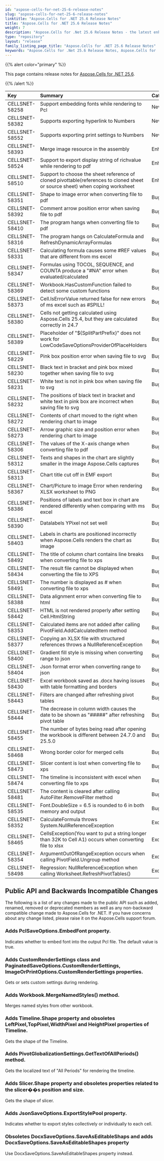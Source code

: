 ```yaml
---
id: "aspose-cells-for-net-25-6-release-notes"
slug: "aspose-cells-for-net-25-6-release-notes"
linktitle: "Aspose.Cells for .NET 25.6 Release Notes"
title: "Aspose.Cells for .NET 25.6 Release Notes"
weight: 7
description: "Aspose.Cells for .Net 25.6 Release Notes - the latest enhancements, new features, and fixes. "
type: "repository"
layout: "release"
family_listing_page_title: "Aspose.Cells for .NET 25.6 Release Notes"
keywords: "Aspose.Cells for .Net 25.6 Release Notes, Aspose.Cells for .Net 25.6 updates and fixes"
---
```


{{% alert color="primary" %}}

This page contains release notes for [Aspose.Cells for .NET 25.6](https://www.nuget.org/packages/Aspose.Cells/25.6.0).

{{% /alert %}}

|**Key**|**Summary**|**Category**|
| :- | :- | :- |
|CELLSNET-58258|Support embedding fonts while rendering to Pcl|New Feature
|CELLSNET-58382|Supports exporting hyperlink to Numbers|New Feature
|CELLSNET-58552|Supports exporting print settings to Numbers|New Feature
|CELLSNET-58393|Merge image resource in the assembly|Enhancement
|CELLSNET-58524|Support to export display string of richvalue while rendering to pdf|Enhancement
|CELLSNET-58510|Support to choose the sheet reference of cloned pivottable(references to cloned sheet or source sheet) when coping worksheet|Enhancement
|CELLSNET-58351|Shape to image error when converting file to pdf|Bug
|CELLSNET-58392|Comment arrow position error when saving file to pdf|Bug
|CELLSNET-58410|The program hangs when converting file to pdf|Bug
|CELLSNET-58316|The program hangs on CalculateFormula and RefreshDynamicArrayFormulas|Bug
|CELLSNET-58331|Calculating formula causes some #REF values that are different from ms excel|Bug
|CELLSNET-58347|Formulas using TOCOL, SEQUENCE, and COUNTA produce a "#NA" error when evaluated/calculated|Bug
|CELLSNET-58369|Workbook.HasCustomFunction failed to detect some custom functions|Bug
|CELLSNET-58373|Cell.IsErrorValue returned false for new errors of ms excel such as #SPILL!|Bug
|CELLSNET-58380|Cells not getting calculated using Aspose.Cells 25.4, but they are calculated correctly in 24.7|Bug
|CELLSNET-58389|Placeholder of "${SplitPartPrefix}" does not work for LowCodeSaveOptionsProviderOfPlaceHolders|Bug
|CELLSNET-58229|Pink box position error when saving file to svg|Bug
|CELLSNET-58230|Black text in bracket and pink box mixed together when saving file to svg|Bug
|CELLSNET-58231|White text is not in pink box when saving file to svg|Bug
|CELLSNET-58232|The positions of black text in bracket and white text in pink box are incorrect when saving file to svg|Bug
|CELLSNET-58272|Contents of chart moved to the right when rendering chart to image|Bug
|CELLSNET-58273|Arrow graphic size and position error when rendering chart to image|Bug
|CELLSNET-58306|The values of the X-axis change when converting file to pdf|Bug
|CELLSNET-58312|Texts and shapes in the chart are slightly smaller in the image Aspose.Cells captures|Bug
|CELLSNET-58313|Chart title cut off in EMF export|Bug
|CELLSNET-58367|Chart/Picture to image Error when rendering XLSX worksheet to PNG|Bug
|CELLSNET-58386|Positions of labels and text box in chart are rendered differently when comparing with ms excel|Bug
|CELLSNET-58390|Datalabels YPixel not set well|Bug
|CELLSNET-58403|Labels in charts are positioned incorrectly when Aspose.Cells renders the chart as image|Bug
|CELLSNET-58492|The title of column chart contains line breaks when converting file to xps|Bug
|CELLSNET-58434|The result file cannot be displayed when converting the file to XPS|Bug
|CELLSNET-58491|The number is displayed as # when converting file to xps|Bug
|CELLSNET-58388|Data alignment error when converting file to html|Bug
|CELLSNET-58442|HTML is not rendered properly after setting Cell.HtmlString|Bug
|CELLSNET-58353|Calculated items are not added after calling PivotField.AddCalculatedItem method|Bug
|CELLSNET-58377|Copying an XLSX file with structured references throws a NullReferenceException|Bug
|CELLSNET-58400|Gradient fill style is missing when converting range to json|Bug
|CELLSNET-58404|Json format error when converting range to json|Bug
|CELLSNET-58430|Excel workbook saved as .docx having issues with table formatting and borders|Bug
|CELLSNET-58443|Filters are changed after refreshing pivot tables|Bug
|CELLSNET-58444|The decrease in column width causes the date to be shown as "#####" after refreshing pivot table|Bug
|CELLSNET-58455|The number of bytes being read after opening the workbook is different between 24.7.0 and 25.5.0|Bug
|CELLSNET-58468|Wrong border color for merged cells|Bug
|CELLSNET-58473|Slicer content is lost when converting file to xps|Bug
|CELLSNET-58474|The timeline is inconsistent with excel when converting file to xps|Bug
|CELLSNET-58481|The content is cleared after calling AutoFilter.RemoveFilter method|Bug
|CELLSNET-58535|Font.DoubleSize = 6.5 is rounded to 6 in both memory and output|Bug
|CELLSNET-58352|CalculateFormula throws System.NullReferenceException|Exception
|CELLSNET-58465|CellsException(You want to put a string longer than 32K to Cell A1) occurs when converting file to xlsx|Exception
|CELLSNET-58354|ArgumentOutOfRangeException occurs when calling PivotField.Ungroup method|Exception
|CELLSNET-58498|Regression: NullReferenceException when calling Worksheet.RefreshPivotTables()|Exception

## **Public API and Backwards Incompatible Changes**

The following is a list of any changes made to the public API such as added, renamed, removed or deprecated members as well as any non-backward compatible change made to Aspose.Cells for .NET. If you have concerns about any change listed, please raise it on the Aspose.Cells support forum.

### **Adds PclSaveOptions.EmbedFont property.**

Indicates whether to embed font into the output Pcl file. The default value is true.

### **Adds CustomRenderSettings class and PaginatedSaveOptions.CustomRenderSettings, ImageOrPrintOptions.CustomRenderSettings properties.**

Gets or sets custom settings during rendering.

### **Adds Workbook.MergeNamedStyles() method.**

Merges named styles from other workbook.

### **Adds Timeline.Shape property and obsoletes LeftPixel,TopPixel,WidthPixel and HeightPixel properties of Timeline.**

Gets the shape of the Timeline.

### **Adds PivotGlobalizationSettings.GetTextOfAllPeriods() method.**

Gets the localized text of "All Periods" for rendering the timeline.

### **Adds Slicer.Shape property and obsoletes properties related to the slicer��s position and size.**

 
Gets the shape of slicer.

### **Adds JsonSaveOptions.ExportStylePool property.**

Indicates whether to export styles collectively or individually to each cell.

### **Obsoletes DocxSaveOptions.SaveAsEditableShaps and adds DocxSaveOptions.SaveAsEditableShapes property**

Use DocxSaveOptions.SaveAsEditableShapes property instead.

